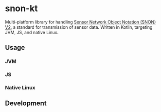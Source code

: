 # snon-kt

Multi-platform library for handling [Sensor Network Object Notation (SNON) V2](http://www.snon.org/), a standard for
transmission of sensor data. Written in Kotlin, targeting JVM, JS, and native Linux.

## Usage

### JVM

### JS

### Native Linux

## Development